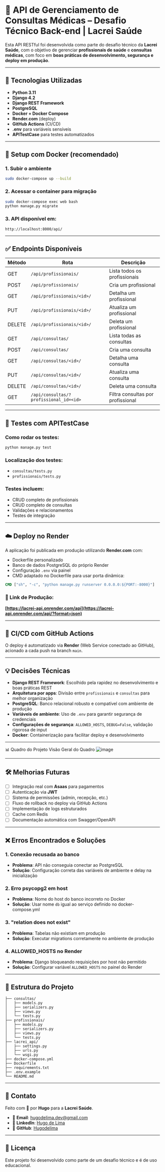 # 🏥 API de Gerenciamento de Consultas Médicas – Desafio Técnico Back-end | Lacrei Saúde

Esta API RESTful foi desenvolvida como parte do desafio técnico da **Lacrei Saúde**, com o objetivo de gerenciar **profissionais de saúde** e **consultas médicas**, com foco em **boas práticas de desenvolvimento, segurança e deploy em produção**.

---

## 🚀 Tecnologias Utilizadas

- **Python 3.11**
- **Django 4.2**
- **Django REST Framework**
- **PostgreSQL**
- **Docker + Docker Compose**
- **Render.com** (deploy)
- **GitHub Actions** (CI/CD)
- **.env** para variáveis sensíveis
- **APITestCase** para testes automatizados

---

## 🐳 Setup com Docker (recomendado)

### 1. Subir o ambiente
```bash
sudo docker-compose up --build
```

### 2. Acessar o container para migração
```bash
sudo docker-compose exec web bash
python manage.py migrate
```

### 3. API disponível em:
```
http://localhost:8000/api/
```

---

## ✅ Endpoints Disponíveis

| Método | Rota | Descrição |
|--------|------|-----------|
| GET | `/api/profissionais/` | Lista todos os profissionais |
| POST | `/api/profissionais/` | Cria um profissional |
| GET | `/api/profissionais/<id>/` | Detalha um profissional |
| PUT | `/api/profissionais/<id>/` | Atualiza um profissional |
| DELETE | `/api/profissionais/<id>/` | Deleta um profissional |
| GET | `/api/consultas/` | Lista todas as consultas |
| POST | `/api/consultas/` | Cria uma consulta |
| GET | `/api/consultas/<id>/` | Detalha uma consulta |
| PUT | `/api/consultas/<id>/` | Atualiza uma consulta |
| DELETE | `/api/consultas/<id>/` | Deleta uma consulta |
| GET | `/api/consultas/?profissional_id=<id>` | Filtra consultas por profissional |

---

## 🧪 Testes com APITestCase

### Como rodar os testes:
```bash
python manage.py test
```

### Localização dos testes:
- `consultas/tests.py`
- `profissionais/tests.py`

### Testes incluem:
- CRUD completo de profissionais
- CRUD completo de consultas
- Validações e relacionamentos
- Testes de integração

---

## ☁️ Deploy no Render

A aplicação foi publicada em produção utilizando **Render.com** com:

- Dockerfile personalizado
- Banco de dados PostgreSQL do próprio Render
- Configuração `.env` via painel
- CMD adaptado no Dockerfile para usar porta dinâmica:

```dockerfile
CMD ["sh", "-c", "python manage.py runserver 0.0.0.0:${PORT:-8000}"]
```

### 🔗 Link de Produção:
**[https://lacrei-api.onrender.com/api](https://lacrei-api.onrender.com/api/?format=json)**

---

## 🔁 CI/CD com GitHub Actions

O deploy é automatizado via **Render** (Web Service conectado ao GitHub), acionado a cada push na branch `main`.

---

## 💡 Decisões Técnicas

- **Django REST Framework**: Escolhido pela rapidez no desenvolvimento e boas práticas REST
- **Arquitetura por apps**: Divisão entre `profissionais` e `consultas` para melhor organização
- **PostgreSQL**: Banco relacional robusto e compatível com ambiente de produção
- **Variáveis de ambiente**: Uso de `.env` para garantir segurança de credenciais
- **Configurações de segurança**: `ALLOWED_HOSTS`, `DEBUG=False`, validação rigorosa de input
- **Docker**: Containerização para facilitar deploy e desenvolvimento

---
📊 Quadro do Projeto
Visão Geral do Quadro
![image](https://github.com/user-attachments/assets/2505eb72-b2f7-4463-9e8b-5556e12570b8)

---

## 🛠️ Melhorias Futuras

- [ ] Integração real com **Asaas** para pagamentos
- [ ] Autenticação via **JWT**
- [ ] Sistema de permissões (admin, recepção, etc.)
- [ ] Fluxo de rollback no deploy via GitHub Actions
- [ ] Implementação de logs estruturados
- [ ] Cache com Redis
- [ ] Documentação automática com Swagger/OpenAPI

---

## ❌ Erros Encontrados e Soluções

### 1. **Conexão recusada ao banco**
- **Problema**: API não conseguia conectar ao PostgreSQL
- **Solução**: Configuração correta das variáveis de ambiente e delay na inicialização

### 2. **Erro psycopg2 em host**
- **Problema**: Nome do host do banco incorreto no Docker
- **Solução**: Usar nome `db` igual ao serviço definido no docker-compose.yml

### 3. **"relation does not exist"**
- **Problema**: Tabelas não existiam em produção
- **Solução**: Executar migrations corretamente no ambiente de produção

### 4. **ALLOWED_HOSTS no Render**
- **Problema**: Django bloqueando requisições por host não permitido
- **Solução**: Configurar variável `ALLOWED_HOSTS` no painel do Render

---

## 📁 Estrutura do Projeto

```
├── consultas/
│   ├── models.py
│   ├── serializers.py
│   ├── views.py
│   └── tests.py
├── profissionais/
│   ├── models.py
│   ├── serializers.py
│   ├── views.py
│   └── tests.py
├── lacrei_api/
│   ├── settings.py
│   ├── urls.py
│   └── wsgi.py
├── docker-compose.yml
├── Dockerfile
├── requirements.txt
├── .env.example
└── README.md
```

---

## 🤝 Contato

Feito com 💙 por **Hugo** para a **Lacrei Saúde**.

- 📧 **Email**: hugodelima.dev@gmail.com
- 🔗 **LinkedIn**: [Hugo de Lima](https://linkedin.com/in/hugo-de-lima)
- 🐙 **GitHub**: [Hugodelima](https://github.com/Hugodelima)

---

## 📝 Licença

Este projeto foi desenvolvido como parte de um desafio técnico e é de uso educacional.
